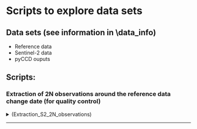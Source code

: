 # Scripts to explore data sets 

## Data sets (see information in \data_info)
- Reference data 
- Sentinel-2 data 
- pyCCD ouputs 


## Scripts:

### Extraction of 2N observations around the reference data change date (for quality control)

<details>
  <summary>(Extraction_S2_2N_observations)</summary>

#### Inputs
    - Reference data: geopackage; shapefile
    - sentinel-2 bands: hdf5
    
#### Output: parquet

#### Description: Os dados estão organizados por pixel com base nas geometrias de entrada (reference_data), extraindo séries temporais de observações antes e depois da data de quebra (ou da média entre duas datas -- data_0 e data_1 --, se aplicável).
- Para cada pixel, são guardadas:
    * As N observações anteriores e N posteriores à data central (data_mid);
    * Os valores das bandas: g (green), r (red), n (near-infrared), s (SWIR);
    * As datas correspondentes a essas observações.

#### Organização das colunas no dataset
* g_a1 até g_aN: valores da banda g antes da data de quebra (o sufixo _a indica "antes"); a coluna g_a10 corresponde à observação mais próxima da data de quebra — podendo até ser a própria data, caso haja correspondência;
* g_d1 até g_dN: valores da banda g depois da data de quebra (o sufixo _d indica "depois"); a coluna g_d1 representa a primeira observação após a quebra;
* A mesma lógica aplica-se às outras bandas: r, n e s;
* dts_a1 até dts_a10: datas anteriores à quebra, com dts_a10 sendo a data imediatamente anterior (ou igual) à data de quebra;
* dts_d1 até dts_d10: datas posteriores à quebra, com dts_d1 sendo a data imediatamente seguinte.

#### Localização dos datasets para cada BDR
    -> BDR DGT (PC ISA: C:/ref_datasets/amostras_por_pixel/BDR DGT)
    -> BDR NVG (PC ISA: C:/ref_datasets/amostras_por_pixel/BDR NVG)
    -> BDR ICNF (PC ISA: C:/ref_datasets/amostras_por_pixel/BDR ICNF)

</details>

---

